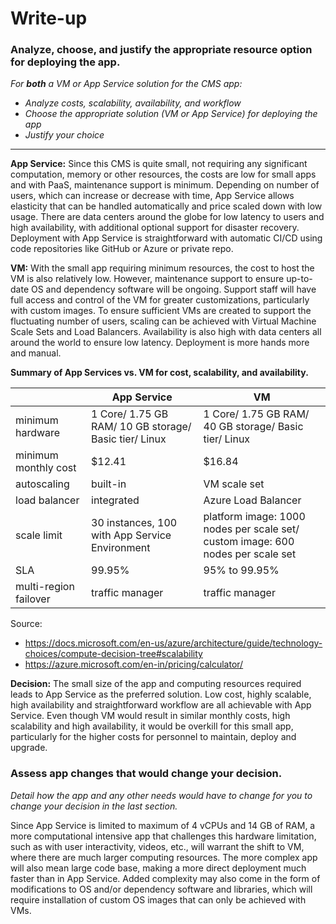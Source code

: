 # Write-up

### Analyze, choose, and justify the appropriate resource option for deploying the app.

*For **both** a VM or App Service solution for the CMS app:*
- *Analyze costs, scalability, availability, and workflow*
- *Choose the appropriate solution (VM or App Service) for deploying the app*
- *Justify your choice*
---
**App Service:**
Since this CMS is quite small, not requiring any significant computation, memory or other resources, the costs are low for small apps and with PaaS, maintenance support is minimum. Depending on number of users, which can increase or decrease with time, App Service allows elasticity that can be handled automatically and price scaled down with low usage. There are data centers around the globe for low latency to users and high availability, with additional optional support for disaster recovery. Deployment with App Service is straightforward with automatic CI/CD using code repositories like GitHub or Azure or private repo.

**VM:**
With the small app requiring minimum resources, the cost to host the VM is also relatively low. However, maintenance support to ensure up-to-date OS and dependency software will be ongoing. Support staff will have full access and control of the VM for greater customizations, particularly with custom images. To ensure sufficient VMs are created to support the fluctuating number of users, scaling can be achieved with Virtual Machine Scale Sets and Load Balancers. Availability is also high with data centers all around the world to ensure low latency. Deployment is more hands more and manual.

**Summary of App Services vs. VM for cost, scalability, and availability.**

|                       | App Service                                                                     | VM                                                    |
|-----------------------|---------------------------------------------------------------------------------|-------------------------------------------------------|
| minimum hardware      | 1 Core/ 1.75 GB RAM/ 10 GB storage/ Basic tier/ Linux                           | 1 Core/ 1.75 GB RAM/ 40 GB storage/ Basic tier/ Linux |
| minimum monthly cost  | $12.41                                                                          | $16.84                                                 |
| autoscaling           | built-in                                                                        | VM scale set                                          |
| load balancer         | integrated                                                                      | Azure Load Balancer                                   |
| scale limit           | 30 instances, 100 with App Service Environment                                  | platform image: 1000 nodes per scale set/ custom image: 600 nodes per scale set|
| SLA                   | 99.95%                                                                          | 95% to 99.95%                                         |
| multi-region failover | traffic manager                                                                 | traffic manager                                       |
Source:
- https://docs.microsoft.com/en-us/azure/architecture/guide/technology-choices/compute-decision-tree#scalability
- https://azure.microsoft.com/en-in/pricing/calculator/

**Decision:**
The small size of the app and computing resources required leads to App Service as the preferred solution. Low cost, highly scalable, high availability and straightforward workflow are all achievable with App Service. Even though VM would result in similar monthly costs, high scalability and high availability, it would be overkill for this small app, particularly for the higher costs for personnel to maintain, deploy and upgrade. 

### Assess app changes that would change your decision.

*Detail how the app and any other needs would have to change for you to change your decision in the last section.*

Since App Service is limited to maximum of 4 vCPUs and 14 GB of RAM, a more computational intensive app that challenges this hardware limitation, such as with user interactivity, videos, etc., will warrant the shift to VM, where there are much larger computing resources. The more complex app will also mean large code base, making a more direct deployment much faster than in App Service. Added complexity may also come in the form of modifications to OS and/or dependency software and libraries, which will require installation of custom OS images that can only be achieved with VMs.     